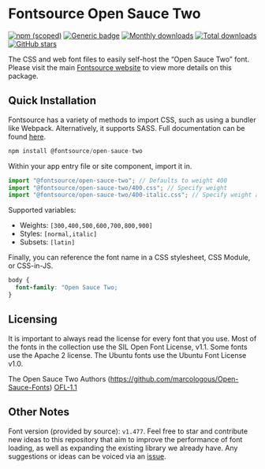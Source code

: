 # Fontsource Open Sauce Two

[![npm (scoped)](https://img.shields.io/npm/v/@fontsource/open-sauce-two?color=brightgreen)](https://www.npmjs.com/package/@fontsource/open-sauce-two) [![Generic badge](https://img.shields.io/badge/fontsource-passing-brightgreen)](https://github.com/fontsource/fontsource) [![Monthly downloads](https://badgen.net/npm/dm/@fontsource/open-sauce-two)](https://github.com/fontsource/fontsource) [![Total downloads](https://badgen.net/npm/dt/@fontsource/open-sauce-two)](https://github.com/fontsource/fontsource) [![GitHub stars](https://img.shields.io/github/stars/fontsource/fontsource.svg?style=social&label=Star)](https://github.com/fontsource/fontsource/stargazers)

The CSS and web font files to easily self-host the “Open Sauce Two” font. Please visit the main [Fontsource website](https://fontsource.org/fonts/open-sauce-two) to view more details on this package.

## Quick Installation

Fontsource has a variety of methods to import CSS, such as using a bundler like Webpack. Alternatively, it supports SASS. Full documentation can be found [here](https://fontsource.org/docs/introduction).

```javascript
npm install @fontsource/open-sauce-two
```

Within your app entry file or site component, import it in.

```javascript
import "@fontsource/open-sauce-two"; // Defaults to weight 400
import "@fontsource/open-sauce-two/400.css"; // Specify weight
import "@fontsource/open-sauce-two/400-italic.css"; // Specify weight and style

```

Supported variables:
- Weights: `[300,400,500,600,700,800,900]`
- Styles: `[normal,italic]`
- Subsets: `[latin]`

Finally, you can reference the font name in a CSS stylesheet, CSS Module, or CSS-in-JS.

```css
body {
  font-family: "Open Sauce Two;
}
```

## Licensing
It is important to always read the license for every font that you use.
Most of the fonts in the collection use the SIL Open Font License, v1.1. Some fonts use the Apache 2 license. The Ubuntu fonts use the Ubuntu Font License v1.0.

The Open Sauce Two Authors (https://github.com/marcologous/Open-Sauce-Fonts)
[OFL-1.1](https://github.com/marcologous/Open-Sauce-Fonts/blob/master/Open%20Sauce%20Two%20OFL.txt)

## Other Notes
Font version (provided by source): `v1.477`.
Feel free to star and contribute new ideas to this repository that aim to improve the performance of font loading, as well as expanding the existing library we already have. Any suggestions or ideas can be voiced via an [issue](https://github.com/fontsource/fontsource/issues).